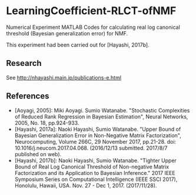 # LearningCoefficient-RLCT-ofNMF
Numerical Experiment MATLAB Codes for calculating real log canonical threshold (Bayesian generalization error) for NMF.

This experiment had been carried out for \[Hayashi, 2017b\].

## Research
See http://nhayashi.main.jp/publications-e.html

## References
* \[Aoyagi, 2005\]: Miki Aoyagi. Sumio Watanabe. "Stochastic Complexities of Reduced Rank Regression in Bayesian Estimation", Neural Networks, 2005, No. 18, pp.924-933. 
* \[Hayashi, 2017a\]: Naoki Hayashi, Sumio Watanabe. "Upper Bound of Bayesian Generalization Error in Non-Negative Matrix Factorization", Neurocomputing, Volume 266C, 29 November 2017, pp.21-28. doi: 10.1016/j.neucom.2017.04.068. (2016/12/13 submitted. 2017/8/7 published on web).
* \[Hayashi, 2017b\]: Naoki Hayashi, Sumio Watanabe. "Tighter Upper Bound of Real Log Canonical Threshold of Non-negative Matrix Factorization and its Application to Bayesian Inference." 2017 IEEE Symposium Series on Computational Intelligence (IEEE SSCI 2017), Honolulu, Hawaii, USA. Nov. 27 - Dec 1, 2017. (2017/11/28). 
